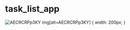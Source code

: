 # task_list_app

![AECRCRPp3KY](https://user-images.githubusercontent.com/72132377/202814871-14cfb110-9827-468c-8706-0f127539ea45.jpg)
img[alt=AECRCRPp3KY] { width: 200px; }
